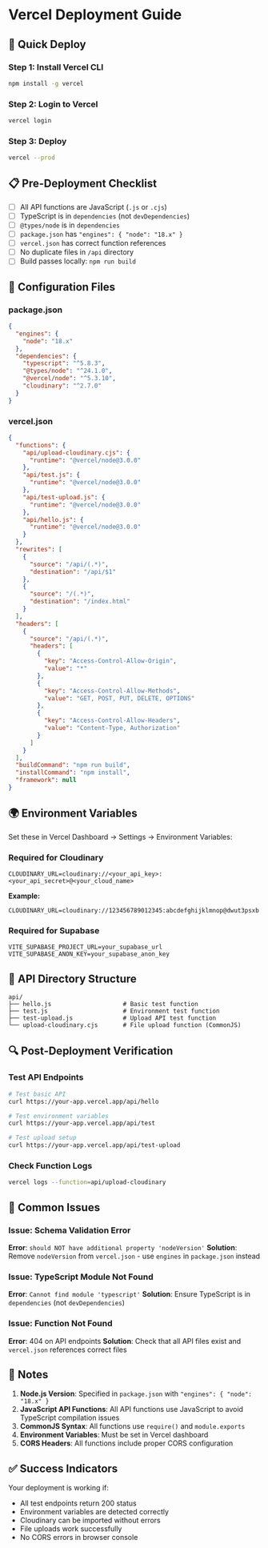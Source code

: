 # Vercel Deployment Guide

## 🚀 Quick Deploy

### Step 1: Install Vercel CLI
```bash
npm install -g vercel
```

### Step 2: Login to Vercel
```bash
vercel login
```

### Step 3: Deploy
```bash
vercel --prod
```

## 📋 Pre-Deployment Checklist

- [ ] All API functions are JavaScript (`.js` or `.cjs`)
- [ ] TypeScript is in `dependencies` (not `devDependencies`)
- [ ] `@types/node` is in `dependencies`
- [ ] `package.json` has `"engines": { "node": "18.x" }`
- [ ] `vercel.json` has correct function references
- [ ] No duplicate files in `/api` directory
- [ ] Build passes locally: `npm run build`

## 🔧 Configuration Files

### package.json
```json
{
  "engines": {
    "node": "18.x"
  },
  "dependencies": {
    "typescript": "^5.8.3",
    "@types/node": "^24.1.0",
    "@vercel/node": "^5.3.10",
    "cloudinary": "^2.7.0"
  }
}
```

### vercel.json
```json
{
  "functions": {
    "api/upload-cloudinary.cjs": {
      "runtime": "@vercel/node@3.0.0"
    },
    "api/test.js": {
      "runtime": "@vercel/node@3.0.0"
    },
    "api/test-upload.js": {
      "runtime": "@vercel/node@3.0.0"
    },
    "api/hello.js": {
      "runtime": "@vercel/node@3.0.0"
    }
  },
  "rewrites": [
    {
      "source": "/api/(.*)",
      "destination": "/api/$1"
    },
    {
      "source": "/(.*)",
      "destination": "/index.html"
    }
  ],
  "headers": [
    {
      "source": "/api/(.*)",
      "headers": [
        {
          "key": "Access-Control-Allow-Origin",
          "value": "*"
        },
        {
          "key": "Access-Control-Allow-Methods",
          "value": "GET, POST, PUT, DELETE, OPTIONS"
        },
        {
          "key": "Access-Control-Allow-Headers",
          "value": "Content-Type, Authorization"
        }
      ]
    }
  ],
  "buildCommand": "npm run build",
  "installCommand": "npm install",
  "framework": null
}
```

## 🌍 Environment Variables

Set these in Vercel Dashboard → Settings → Environment Variables:

### Required for Cloudinary
```
CLOUDINARY_URL=cloudinary://<your_api_key>:<your_api_secret>@<your_cloud_name>
```

**Example:**
```
CLOUDINARY_URL=cloudinary://123456789012345:abcdefghijklmnop@dwut3psxb
```

### Required for Supabase
```
VITE_SUPABASE_PROJECT_URL=your_supabase_url
VITE_SUPABASE_ANON_KEY=your_supabase_anon_key
```

## 📁 API Directory Structure

```
api/
├── hello.js                    # Basic test function
├── test.js                     # Environment test function
├── test-upload.js              # Upload API test function
└── upload-cloudinary.cjs       # File upload function (CommonJS)
```

## 🔍 Post-Deployment Verification

### Test API Endpoints
```bash
# Test basic API
curl https://your-app.vercel.app/api/hello

# Test environment variables
curl https://your-app.vercel.app/api/test

# Test upload setup
curl https://your-app.vercel.app/api/test-upload
```

### Check Function Logs
```bash
vercel logs --function=api/upload-cloudinary
```

## 🚨 Common Issues

### Issue: Schema Validation Error
**Error**: `should NOT have additional property 'nodeVersion'`
**Solution**: Remove `nodeVersion` from `vercel.json` - use `engines` in `package.json` instead

### Issue: TypeScript Module Not Found
**Error**: `Cannot find module 'typescript'`
**Solution**: Ensure TypeScript is in `dependencies` (not `devDependencies`)

### Issue: Function Not Found
**Error**: 404 on API endpoints
**Solution**: Check that all API files exist and `vercel.json` references correct files

## 📝 Notes

1. **Node.js Version**: Specified in `package.json` with `"engines": { "node": "18.x" }`
2. **JavaScript API Functions**: All API functions use JavaScript to avoid TypeScript compilation issues
3. **CommonJS Syntax**: All functions use `require()` and `module.exports`
4. **Environment Variables**: Must be set in Vercel dashboard
5. **CORS Headers**: All functions include proper CORS configuration

## ✅ Success Indicators

Your deployment is working if:
- All test endpoints return 200 status
- Environment variables are detected correctly
- Cloudinary can be imported without errors
- File uploads work successfully
- No CORS errors in browser console 